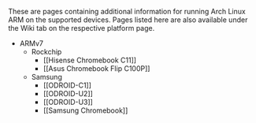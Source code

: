 These are pages containing additional information for running Arch Linux ARM on the supported devices. Pages listed here are also available under the Wiki tab on the respective platform page.

* ARMv7
    * Rockchip
        * [[Hisense Chromebook C11]]
        * [[Asus Chromebook Flip C100P]]
    * Samsung
        * [[ODROID-C1]]
        * [[ODROID-U2]]
        * [[ODROID-U3]]
        * [[Samsung Chromebook]]